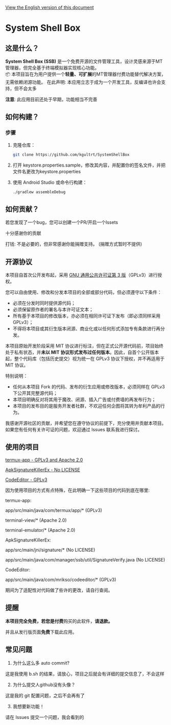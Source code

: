 [View the English version of this document](README_EN.md)

# System Shell Box

## 这是什么？

**System Shell Box (SSB)** 是一个免费开源的文件管理工具，设计灵感来源于MT管理器，但完全基于终端模拟器实现核心功能。  
📦 本项目旨在为用户提供一个**轻量、可扩展**的MT管理器付费功能替代解决方案，无需依赖闭源功能。
在此声明: 本应用立志于成为一个开发工具，反编译也许会支持，但不会太多

**注意**: 此应用目前还处于早期，功能相当不完善

## 如何构建？

### 步骤
1. 克隆仓库：
   ```bash
   git clone https://github.com/kgultrt/SystemShellBox
   ```

2. 打开 keystore.properties.sample，修改其内容，并配置你的签名文件，并把文件名更改为keystore.properties

3. 使用 Android Studio 或命令行构建：
   ```bash
   ./gradlew assembleDebug
   ```

## 如何贡献？

若您发现了一个bug，您可以创建一个PR/开启一个Issets

十分感谢你的贡献

打钱: 不是必要的，但非常感谢你能捐赠支持。 (捐赠方式暂时不提供)

## 开源协议

本项目自首次公开发布起，采用 [GNU 通用公共许可证第 3 版](LICENSE.txt)（GPLv3）进行授权。

您可以自由使用、修改和分发本项目的全部或部分代码，但必须遵守以下条件：

- 必须在分发时同时提供源代码；
- 必须保留原作者的署名与本许可证文本；
- 所有基于本项目的修改版本，亦必须在相同许可证下发布（即必须同样采用 GPLv3）；
- 不得将本项目或其衍生版本闭源、商业化或以任何形式添加专有条款进行再分发。

本项目原始开发阶段采用 MIT 协议进行标注，但在正式公开源代码前，项目始终处于私有状态，并**未以 MIT 协议形式发布过任何版本**。因此，自首个公开版本起，整个代码库（包括历史提交）视为统一在 GPLv3 协议下授权，并不再适用于 MIT 协议。

特别说明：

- 任何从本项目 Fork 的代码、发布的衍生应用或修改版本，必须同样在 GPLv3 下公开其完整源代码；
- 本项目明确反对将其用于魔改、闭源、插入广告或付费墙的再发布行为；
- 本项目的发布目的是服务开发者社群，不欢迎任何企图将其转为牟利产品的行为。

我感谢开源社区的贡献，并希望您在遵守协议的前提下，充分使用并贡献本项目。如果您有任何有关许可证的问题，欢迎通过 Issues 联系我进行探讨。

## 使用的项目
[termux-app - GPLv3 and Apache 2.0](https://github.com/termux/termux-app)

[ApkSignatureKillerEx - No LICENSE](https://github.com/L-JINBIN/ApkSignatureKillerEx)

[CodeEditor - GPLv3](https://github.com/MrIkso/CodeEditor)

因为使用项目的方式有点特殊，在此明确一下这些项目的代码到底在哪里:

termux-app:

app/src/main/java/com/termux/app/\* (GPLv3)

terminal-view/\* (Apache 2.0)

terminal-emulator/\* (Apache 2.0)


ApkSignatureKillerEx:

app/src/main/jni/signature/\* (No LICENSE)

app/src/main/java/com/manager/ssb/util/SignatureVerify.java (No LICENSE)


CodeEditor:

app/src/main/java/com/mrikso/codeeditor/\* (GPLv3)


期间为了适配性对代码做了些许的更改，请自行查阅。

## 提醒
**本项目完全免费，**若您是**付费**购买的此软件，**请退款。**

并且从发行版页面**免费**下载此应用。

## 常见问题
1. 为什么这么多 auto commit?

这是我使用 b.sh 的结果，请放心，项目之后就会有详细的提交信息了，不会这样

2. 为什么提交人github没有头像？

这是我的 git 配置问题，之后不会再有了

3. 我想要新功能！

请在 Issues 提交一个问题，我会看到的